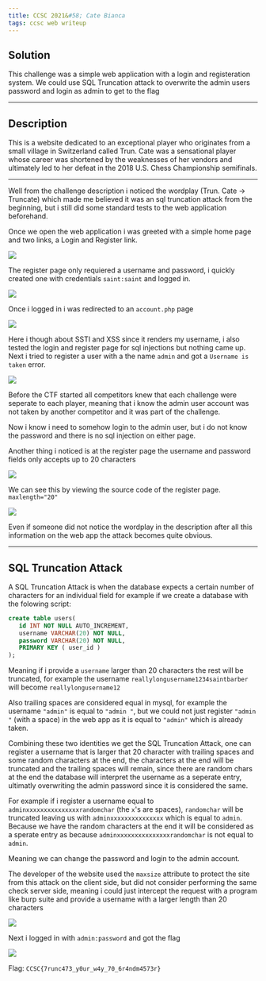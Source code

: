 ```yaml
---
title: CCSC 2021&#58; Cate Bianca
tags: ccsc web writeup
---
```


## Solution

This challenge was a simple web application with a login and registeration system. We could use SQL Truncation attack to overwrite the admin users password and login as admin to get to the flag

___

## Description

This is a website dedicated to an exceptional player who originates from a small village in Switzerland called Trun. Cate was a sensational player whose career was shortened by the weaknesses of her vendors and ultimately led to her defeat in the 2018 U.S. Chess Championship semifinals.

___

Well from the challenge description i noticed the wordplay (Trun. Cate -> Truncate) which made me believed it was an sql truncation attack from the beginning, but i still did some standard tests to the web application beforehand.

Once we open the web application i was greeted with a simple home page and two links, a Login and Register link.

![](images/Pasted%20image%2020210501184809.png)

The register page only requiered a username and password, i quickly created one with credentials `saint:saint` and logged in.

![](images/Pasted%20image%2020210501184932.png)

Once i logged in i was redirected to an `account.php` page

![](images/Pasted%20image%2020210501185011.png)

Here i though about SSTI and XSS since it renders my username, i also tested the login and register page for sql injections but nothing came up. Next i tried to register a user with a the name `admin` and got a `Username is taken` error.

![](images/Pasted%20image%2020210501185129.png)

Before the CTF started all competitors knew that each challenge were seperate to each player, meaning that i know the admin user account was not taken by another competitor and it was part of the challenge.

Now i know i need to somehow login to the admin user, but i do not know the password and there is no sql injection on either page.

Another thing i noticed is at the register page the username and password fields only accepts up to 20 characters

![](images/Pasted%20image%2020210501185457.png)

We can see this by viewing the source code of the register page. `maxlength="20"`

![](images/Pasted%20image%2020210501185708.png)

Even if someone did not notice the wordplay in the description after all this information on the web app the attack becomes quite obvious.

___

## SQL Truncation Attack

A SQL Truncation Attack is when the database expects a certain number of characters for an individual field for example if we create a database with the folowing script:

```sql
create table users(
   id INT NOT NULL AUTO_INCREMENT,
   username VARCHAR(20) NOT NULL,
   password VARCHAR(20) NOT NULL,
   PRIMARY KEY ( user_id )
);
```

 Meaning if i provide a `username` larger than 20 characters the rest will be truncated, for example the username `reallylongusername1234saintbarber` will become `reallylongusername12`
 
 Also trailing spaces are considered equal in mysql, for example the username `"admin"` is equal to `"admin "`, but we could not just register `"admin "` (with a space) in the web app as it is equal to `"admin"`  which is already taken. 

Combining these two identities we get the SQL Truncation Attack, one can register a username that is larger that 20 character with trailing spaces and some random characters at the end, the characters at the end will be truncated and the trailing spaces will remain, since there are random chars at the end the database will interpret the username as a seperate entry, ultimatly overwriting the admin password since it is considered the same.

For example if i register a username equal to `adminxxxxxxxxxxxxxxxrandomchar` (the `x`'s are spaces), `randomchar` will be truncated leaving us with `adminxxxxxxxxxxxxxxx` which is equal to `admin`. Because we have the random characters at the end it will be considered as a sperate entry as because  `adminxxxxxxxxxxxxxxxrandomchar` is not equal to `admin`.

Meaning we can change the password and login to the admin account.

The developer of the website used the `maxsize` attribute to protect the site from this attack on the client side, but did not consider performing the same check server side, meaning i could just intercept the request with a program like burp suite and provide a username with a larger length than 20 characters

![](images/Pasted%20image%2020210501214610.png)

Next i logged in with `admin:password` and got the flag


![](images/Pasted%20image%2020210501214655.png)

Flag: `CCSC{7runc473_y0ur_w4y_70_6r4ndm4573r}`
 